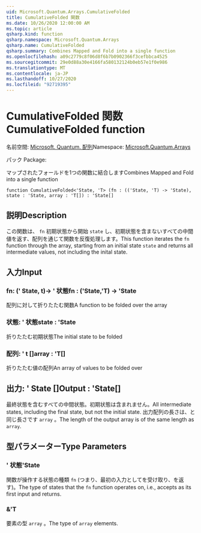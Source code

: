 ```yaml
---
uid: Microsoft.Quantum.Arrays.CumulativeFolded
title: CumulativeFolded 関数
ms.date: 10/26/2020 12:00:00 AM
ms.topic: article
qsharp.kind: function
qsharp.namespace: Microsoft.Quantum.Arrays
qsharp.name: CumulativeFolded
qsharp.summary: Combines Mapped and Fold into a single function
ms.openlocfilehash: a09c2779c8f06d8f6b7b0902366f3cefbbca4525
ms.sourcegitcommit: 29e0d88a30e4166fa580132124b0eb57e1f0e986
ms.translationtype: MT
ms.contentlocale: ja-JP
ms.lasthandoff: 10/27/2020
ms.locfileid: "92719395"
---
```

# <a name="cumulativefolded-function"></a><span data-ttu-id="cde53-102">CumulativeFolded 関数</span><span class="sxs-lookup"><span data-stu-id="cde53-102">CumulativeFolded function</span></span>

<span data-ttu-id="cde53-103">名前空間: [Microsoft. Quantum. 配列](xref:Microsoft.Quantum.Arrays)</span><span class="sxs-lookup"><span data-stu-id="cde53-103">Namespace: [Microsoft.Quantum.Arrays](xref:Microsoft.Quantum.Arrays)</span></span>

<span data-ttu-id="cde53-104">パック [](https://nuget.org/packages/)</span><span class="sxs-lookup"><span data-stu-id="cde53-104">Package: [](https://nuget.org/packages/)</span></span>


<span data-ttu-id="cde53-105">マップされたフォールドを1つの関数に結合します</span><span class="sxs-lookup"><span data-stu-id="cde53-105">Combines Mapped and Fold into a single function</span></span>

```qsharp
function CumulativeFolded<'State, 'T> (fn : (('State, 'T) -> 'State), state : 'State, array : 'T[]) : 'State[]
```


## <a name="description"></a><span data-ttu-id="cde53-106">説明</span><span class="sxs-lookup"><span data-stu-id="cde53-106">Description</span></span>

<span data-ttu-id="cde53-107">この関数は、 `fn` 初期状態から開始 `state` し、初期状態を含まないすべての中間値を返す、配列を通じて関数を反復処理します。</span><span class="sxs-lookup"><span data-stu-id="cde53-107">This function iterates the `fn` function through the array, starting from an initial state `state` and returns all intermediate values, not including the inital state.</span></span>

## <a name="input"></a><span data-ttu-id="cde53-108">入力</span><span class="sxs-lookup"><span data-stu-id="cde53-108">Input</span></span>

### <a name="fn--statet---state"></a><span data-ttu-id="cde53-109">fn: (' State, t)-> ' 状態</span><span class="sxs-lookup"><span data-stu-id="cde53-109">fn : ('State,'T) -> 'State</span></span>

<span data-ttu-id="cde53-110">配列に対して折りたたむ関数</span><span class="sxs-lookup"><span data-stu-id="cde53-110">A function to be folded over the array</span></span>


### <a name="state--state"></a><span data-ttu-id="cde53-111">状態: ' 状態</span><span class="sxs-lookup"><span data-stu-id="cde53-111">state : 'State</span></span>

<span data-ttu-id="cde53-112">折りたたむ初期状態</span><span class="sxs-lookup"><span data-stu-id="cde53-112">The initial state to be folded</span></span>


### <a name="array--t"></a><span data-ttu-id="cde53-113">配列: ' t []</span><span class="sxs-lookup"><span data-stu-id="cde53-113">array : 'T[]</span></span>

<span data-ttu-id="cde53-114">折りたたむ値の配列</span><span class="sxs-lookup"><span data-stu-id="cde53-114">An array of values to be folded over</span></span>



## <a name="output--state"></a><span data-ttu-id="cde53-115">出力: ' State []</span><span class="sxs-lookup"><span data-stu-id="cde53-115">Output : 'State[]</span></span>

<span data-ttu-id="cde53-116">最終状態を含むすべての中間状態。初期状態は含まれません。</span><span class="sxs-lookup"><span data-stu-id="cde53-116">All intermediate states, including the final state, but not the initial state.</span></span>
<span data-ttu-id="cde53-117">出力配列の長さは、と同じ長さです `array` 。</span><span class="sxs-lookup"><span data-stu-id="cde53-117">The length of the output array is of the same length as `array`.</span></span>

## <a name="type-parameters"></a><span data-ttu-id="cde53-118">型パラメーター</span><span class="sxs-lookup"><span data-stu-id="cde53-118">Type Parameters</span></span>

### <a name="state"></a><span data-ttu-id="cde53-119">' 状態</span><span class="sxs-lookup"><span data-stu-id="cde53-119">'State</span></span>

<span data-ttu-id="cde53-120">関数が操作する状態の種類 `fn` (つまり、最初の入力としてを受け取り、を返す)。</span><span class="sxs-lookup"><span data-stu-id="cde53-120">The type of states that the `fn` function operates on, i.e., accepts as its first input and returns.</span></span>
### <a name="t"></a><span data-ttu-id="cde53-121">&</span><span class="sxs-lookup"><span data-stu-id="cde53-121">'T</span></span>

<span data-ttu-id="cde53-122">要素の型 `array` 。</span><span class="sxs-lookup"><span data-stu-id="cde53-122">The type of `array` elements.</span></span>